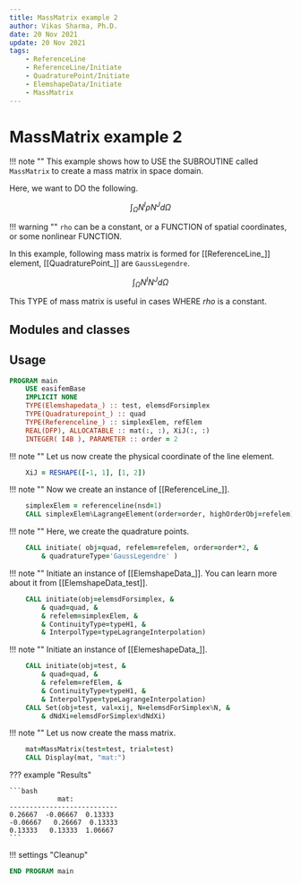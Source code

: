 ```yaml
---
title: MassMatrix example 2
author: Vikas Sharma, Ph.D.
date: 20 Nov 2021
update: 20 Nov 2021 
tags:
    - ReferenceLine
    - ReferenceLine/Initiate
    - QuadraturePoint/Initiate
    - ElemshapeData/Initiate
    - MassMatrix
---
```


# MassMatrix example 2

!!! note ""
    This example shows how to USE the SUBROUTINE called `MassMatrix` to create a mass matrix in space domain.
    
Here, we want to DO the following. 

$$
\int_{\Omega } N^{I}\rho N^{J}d\Omega
$$

!!! warning ""
    `rho` can be a constant, or a FUNCTION of spatial coordinates, or some nonlinear FUNCTION.
    
In this example, following mass matrix is formed for [[ReferenceLine_]] element,  [[QuadraturePoint_]] are `GaussLegendre`.

$$
\int_{\Omega } N^{I} N^{J}d\Omega
$$

This TYPE of mass matrix is useful in cases WHERE $rho$ is a constant.

## Modules and classes

## Usage

```fortran
PROGRAM main
    USE easifemBase
    IMPLICIT NONE
    TYPE(Elemshapedata_) :: test, elemsdForsimplex
    TYPE(Quadraturepoint_) :: quad
    TYPE(Referenceline_) :: simplexElem, refElem
    REAL(DFP), ALLOCATABLE :: mat(:, :), XiJ(:, :)
    INTEGER( I4B ), PARAMETER :: order = 2
```

!!! note ""
    Let us now create the physical coordinate of the line element.

```fortran
    XiJ = RESHAPE([-1, 1], [1, 2])
```

!!! note ""
    Now  we create an instance of [[ReferenceLine_]].

```fortran
    simplexElem = referenceline(nsd=1)
    CALL simplexElem%LagrangeElement(order=order, highOrderObj=refelem)
```

!!! note ""
    Here, we create the quadrature points.

```fortran
    CALL initiate( obj=quad, refelem=refelem, order=order*2, &
        & quadratureType='GaussLegendre' )
```

!!! note ""
    Initiate an instance of [[ElemshapeData_]]. You can learn more about it from [[ElemshapeData_test]].

```fortran
    CALL initiate(obj=elemsdForsimplex, &
        & quad=quad, &
        & refelem=simplexElem, &
        & ContinuityType=typeH1, &
        & InterpolType=typeLagrangeInterpolation)
```

!!! note ""
    Initiate an instance of [[ElemeshapeData_]].
    
```fortran
    CALL initiate(obj=test, &
        & quad=quad, &
        & refelem=refElem, &
        & ContinuityType=typeH1, &
        & InterpolType=typeLagrangeInterpolation)
    CALL Set(obj=test, val=xij, N=elemsdForSimplex%N, &
        & dNdXi=elemsdForSimplex%dNdXi)
```

!!! note ""
    Let us now create the mass matrix.

```fortran
    mat=MassMatrix(test=test, trial=test)
    CALL Display(mat, "mat:")
```

??? example "Results"

    ```bash
                mat:           
    ---------------------------
    0.26667  -0.06667  0.13333
    -0.06667   0.26667  0.13333
    0.13333   0.13333  1.06667
    ```

!!! settings "Cleanup"

```fortran
END PROGRAM main
```
